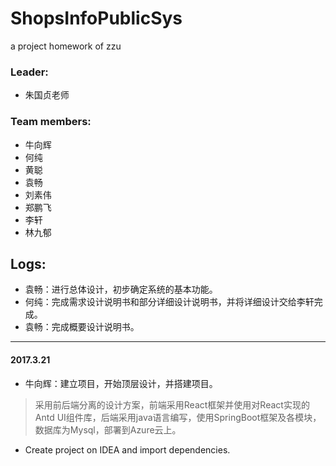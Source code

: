 # ShopsInfoPublicSys
a project homework of zzu

### Leader:
* 朱国贞老师

### Team members:
* 牛向辉
* 何纯
* 黄聪
* 袁畅
* 刘素伟
* 郑鹏飞
* 李轩
* 林九郁



## Logs:

* 袁畅：进行总体设计，初步确定系统的基本功能。
* 何纯：完成需求设计说明书和部分详细设计说明书，并将详细设计交给李轩完成。
* 袁畅：完成概要设计说明书。

***
#### 2017.3.21
* 牛向辉：建立项目，开始顶层设计，并搭建项目。

> 采用前后端分离的设计方案，前端采用React框架并使用对React实现的Antd UI组件库，后端采用java语言编写，使用SpringBoot框架及各模块，数据库为Mysql，部署到Azure云上。

* Create project on IDEA and import dependencies.


